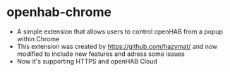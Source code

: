 # openhab-chrome
- A simple extension that allows users to control openHAB from a popup within Chrome
- This extension was created by https://github.com/hazymat/ and now modified to include new features and adress some issues
- Now it's supporting HTTPS and openHAB Cloud
